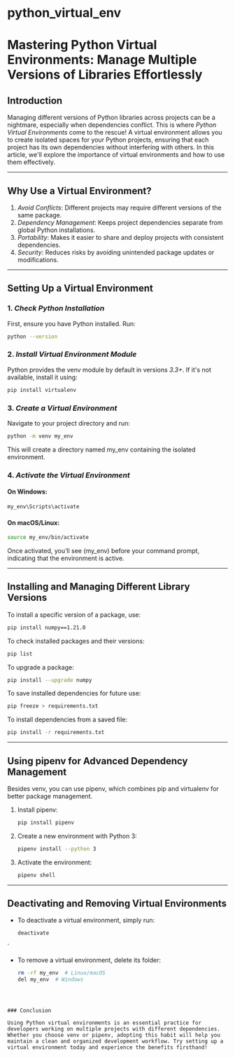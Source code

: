 # python_virtual_env

# Mastering Python Virtual Environments: Manage Multiple Versions of Libraries Effortlessly

## Introduction

Managing different versions of Python libraries across projects can be a nightmare, especially when dependencies conflict. This is where *Python Virtual Environments* come to the rescue! A virtual environment allows you to create isolated spaces for your Python projects, ensuring that each project has its own dependencies without interfering with others. In this article, we'll explore the importance of virtual environments and how to use them effectively.

---

## Why Use a Virtual Environment?

1. *Avoid Conflicts*: Different projects may require different versions of the same package.
2. *Dependency Management*: Keeps project dependencies separate from global Python installations.
3. *Portability*: Makes it easier to share and deploy projects with consistent dependencies.
4. *Security*: Reduces risks by avoiding unintended package updates or modifications.

---

## Setting Up a Virtual Environment

### 1. *Check Python Installation*

First, ensure you have Python installed. Run:

```bash
python --version
```


### 2. *Install Virtual Environment Module*

Python provides the venv module by default in versions *3.3+*. If it's not available, install it using:

```bash
pip install virtualenv
```


### 3. *Create a Virtual Environment*

Navigate to your project directory and run:

```bash
python -m venv my_env
```


This will create a directory named my_env containing the isolated environment.

### 4. *Activate the Virtual Environment*

#### On Windows:

```bash
my_env\Scripts\activate
```

#### On macOS/Linux:

```bash
source my_env/bin/activate
```


Once activated, you’ll see (my_env) before your command prompt, indicating that the environment is active.

---

## Installing and Managing Different Library Versions

To install a specific version of a package, use:

```bash
pip install numpy==1.21.0
```

To check installed packages and their versions:

```bash
pip list
```

To upgrade a package:

```bash
pip install --upgrade numpy
```

To save installed dependencies for future use:

```bash
pip freeze > requirements.txt
```

To install dependencies from a saved file:

```bash
pip install -r requirements.txt
```

---

## Using pipenv for Advanced Dependency Management

Besides venv, you can use pipenv, which combines pip and virtualenv for better package management.

1. Install pipenv:
   ```bash
   pip install pipenv
   ```
   
2. Create a new environment with Python 3:
   ```bash
   pipenv install --python 3
   ```
   
3. Activate the environment:
   ```bash
   pipenv shell
   ```

---

## Deactivating and Removing Virtual Environments

- To deactivate a virtual environment, simply run:
  ```bash
  deactivate
  ```
`
- To remove a virtual environment, delete its folder:
  ```bash
  rm -rf my_env  # Linux/macOS
  del my_env  # Windows
  ```
````



### Conclusion

Using Python virtual environments is an essential practice for developers working on multiple projects with different dependencies. Whether you choose venv or pipenv, adopting this habit will help you maintain a clean and organized development workflow. Try setting up a virtual environment today and experience the benefits firsthand!



